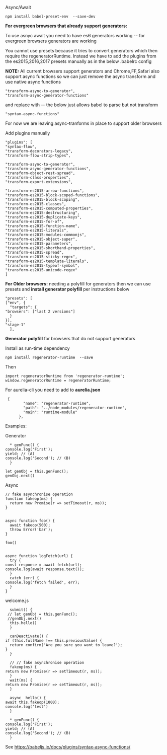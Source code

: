 Async/Await

    npm install babel-preset-env  --save-dev


**For evergreen browsers that already support generators:**

To use asnyc await you need to have es6 generators working -- for evergreen browsers generators are working

You cannot use presets because it tries to convert generators which then require the regeneratorRuntime. Instead we have to add the plugins from the es2015,2016,2017 presets manually as in the below .babelrc config

**NOTE:**
All current browsers support generators and
Chrome,FF,Safari also support async functions so we can just 
remove the async transform and use native async functions

	"transform-async-to-generator",
    "transform-async-generator-functions"

and replace with  -- the below just allows babel to parse but not transform

	"syntax-async-functions"

For now we are leaving async-tranforms in place to support older browsers

Add plugins manually

	"plugins": [
    "syntax-flow",
    "transform-decorators-legacy",
    "transform-flow-strip-types",
    
	"transform-async-to-generator",
    "transform-async-generator-functions",
    "transform-object-rest-spread",
    "transform-class-properties",
    "transform-export-extensions",

    "transform-es2015-arrow-functions",
    "transform-es2015-block-scoped-functions",
    "transform-es2015-block-scoping",
    "transform-es2015-classes",
    "transform-es2015-computed-properties",
    "transform-es2015-destructuring",
    "transform-es2015-duplicate-keys",
    "transform-es2015-for-of",
    "transform-es2015-function-name",
    "transform-es2015-literals",
    "transform-es2015-modules-commonjs",
    "transform-es2015-object-super",
    "transform-es2015-parameters",
    "transform-es2015-shorthand-properties",
    "transform-es2015-spread",
    "transform-es2015-sticky-regex",
    "transform-es2015-template-literals",
    "transform-es2015-typeof-symbol",
    "transform-es2015-unicode-regex"
	]

**For Older browsers:** needing a polyfill for generators then we can use presets and **install generator polyfill** per instructions below
    
	"presets": [
    ["env", {
      "targets": {
    "browsers": ["last 2 versions"]
      }
    }],
    "stage-1"
      ],


**Generator polyfill** for browsers that do not support generators

Install as run-time dependency

    npm install regenerator-runtime  --save

Then

    import regeneratorRuntime from 'regenerator-runtime';
    window.regeneratorRuntime = regeneratorRuntime;

For aurelia-cli you need to add to **aurelia.json**

     {
            "name": "regenerator-runtime",
            "path": "../node_modules/regenerator-runtime",
            "main": "runtime-module"
          },


Examples:

Generator
    
      * genFunc() {
    console.log('First');
    yield; // (A)
    console.log('Second'); // (B)
      }

    let genObj = this.genFunc();
    genObj.next()


Async

    // fake asynchronise operation
    function fakeop(ms) {
      return new Promise(r => setTimeout(r, ms));
    }


    async function foo() {
      await fakeop(500);
      throw Error('bar');
    }
    
    foo()


    async function logFetch(url) {
      try {
    const response = await fetch(url);
    console.log(await response.text());
      }
      catch (err) {
    console.log('fetch failed', err);
      }
    }




welcome.js

      submit() {
     // let genObj = this.genFunc();
     //genObj.next()
      this.hello()
      }
    
      canDeactivate() {
    if (this.fullName !== this.previousValue) {
      return confirm('Are you sure you want to leave?');
    }
      }
    
      // // fake asynchronise operation
      fakeop(ms) {
    return new Promise(r => setTimeout(r, ms));
      }
      wait(ms) {
    return new Promise(r => setTimeout(r, ms));
      }
    
      async  hello() {
    await this.fakeop(1000);
    console.log('test')
      }
    
      * genFunc() {
    console.log('First');
    yield; // (A)
    console.log('Second'); // (B)
      }

See
https://babeljs.io/docs/plugins/syntax-async-functions/

